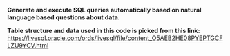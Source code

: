 **Generate and execute SQL queries automatically based on natural language based questions about data.**

**Table structure and data used in this code is picked from this link:**
https://livesql.oracle.com/ords/livesql/file/content_O5AEB2HE08PYEPTGCFLZU9YCV.html
